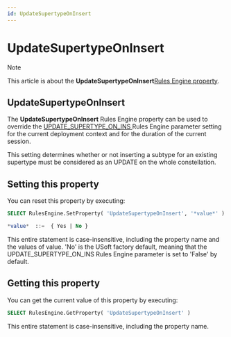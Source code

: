 ```yaml
---
id: UpdateSupertypeOnInsert
---
```


# UpdateSupertypeOnInsert



> [!NOTE]
> This article is about the **UpdateSupertypeOnInsert**[Rules Engine property](/docs/Modeller_and_Rules_Engine/Rules_Engine_properties).

## **UpdateSupertypeOnInsert**

The **UpdateSupertypeOnInsert** Rules Engine property can be used to override the [UPDATE_SUPERTYPE_ON_INS ](/docs/Modeller_and_Rules_Engine/Introducing_USoft_Modeller_and_Rules_Engine/Rules_Engine_parameters.md)Rules Engine parameter setting for the current deployment context and for the duration of the current session.

This setting determines whether or not inserting a subtype for an existing supertype must be considered as an UPDATE on the whole constellation.

## Setting this property

You can reset this property by executing:

```sql
SELECT RulesEngine.SetProperty( 'UpdateSupertypeOnInsert', '*value*' )

*value*  ::=  { Yes | No }
```

This entire statement is case-insensitive, including the property name and the values of value. 'No' is the USoft factory default, meaning that the UPDATE_SUPERTYPE_ON_INS Rules Engine parameter is set to 'False' by default.

## Getting this property

You can get the current value of this property by executing:

```sql
SELECT RulesEngine.GetProperty( 'UpdateSupertypeOnInsert' )
```

This entire statement is case-insensitive, including the property name.